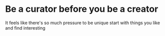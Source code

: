 # Be a curator before you be a creator

It feels like there's so much pressure to be unique
start with things you like and find interesting